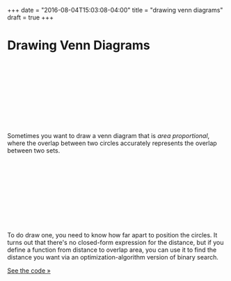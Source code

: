 +++
date = "2016-08-04T15:03:08-04:00"
title = "drawing venn diagrams"
draft = true
+++

# Drawing Venn Diagrams

<svg id='drawing-venn-diagrams-1' class='block'>
	<defs>
    <linearGradient id="drawing-venn-diagrams-grad-c1" x1="0%" y1="0%" x2="0%" y2="100%">
      <stop offset="0%" stop-color="#E84D4D" />
      <stop offset="100%" stop-color="#F8A2FF" />
    </linearGradient>
    <linearGradient id="drawing-venn-diagrams-grad-c2" x1="0%" y1="0%" x2="0%" y2="100%">
      <stop offset="0%" stop-color="#4D6DE8" />
      <stop offset="100%" stop-color="#A2FFFF" />
    </linearGradient>
    <linearGradient id="drawing-venn-diagrams-grad-overlap" x1="0%" y1="0%" x2="0%" y2="100%">
      <stop offset="0%" stop-color="#FFE21E" />
      <stop offset="100%" stop-color="#E1D46F" />
    </linearGradient>
  </defs>
</svg>

Sometimes you want to draw a venn diagram that is _area proportional_, where the overlap between two circles accurately represents the overlap between two sets. 

<svg id='drawing-venn-diagrams-2' class='block'></svg>

To do draw one, you need to know how far apart to position the circles. It turns out that there's no closed-form expression for the distance, but if you define a function from distance to overlap area, you can use it to find the distance you want via an optimization-algorithm version of binary search.

[See the code &raquo;](-)

<script src='venn-diagrams/script.js'></script>

